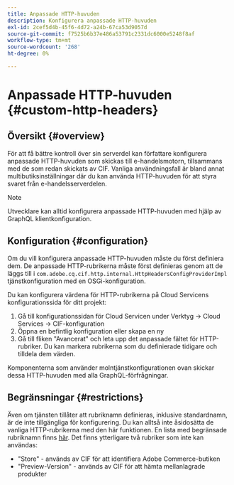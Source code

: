 ```yaml
---
title: Anpassade HTTP-huvuden
description: Konfigurera anpassade HTTP-huvuden
exl-id: 2cef5d4b-45f6-4d72-a24b-67ca53d9057d
source-git-commit: f7525b6b37e486a53791c2331dc6000e5248f8af
workflow-type: tm+mt
source-wordcount: '268'
ht-degree: 0%

---
```


# Anpassade HTTP-huvuden {#custom-http-headers}

## Översikt {#overview}

För att få bättre kontroll över sin serverdel kan författare konfigurera anpassade HTTP-huvuden som skickas till e-handelsmotorn, tillsammans med de som redan skickats av CIF. Vanliga användningsfall är bland annat multibutiksinställningar där du kan använda HTTP-huvuden för att styra svaret från e-handelsserverdelen.

>[!NOTE]
>
>Utvecklare kan alltid konfigurera anpassade HTTP-huvuden med hjälp av GraphQL klientkonfiguration.
>

## Konfiguration {#configuration}

Om du vill konfigurera anpassade HTTP-huvuden måste du först definiera dem. De anpassade HTTP-rubrikerna måste först definieras genom att de läggs till i `com.adobe.cq.cif.http.internal.HttpHeadersConfigProviderImpl` tjänstkonfiguration med en OSGi-konfiguration.

Du kan konfigurera värdena för HTTP-rubrikerna på Cloud Servicens konfigurationssida för ditt projekt:

1. Gå till konfigurationssidan för Cloud Servicen under Verktyg -> Cloud Services -> CIF-konfiguration
1. Öppna en befintlig konfiguration eller skapa en ny
1. Gå till fliken &quot;Avancerat&quot; och leta upp det anpassade fältet för HTTP-rubriker. Du kan markera rubrikerna som du definierade tidigare och tilldela dem värden.

Komponenterna som använder molntjänstkonfigurationen ovan skickar dessa HTTP-huvuden med alla GraphQL-förfrågningar.

## Begränsningar {#restrictions}

Även om tjänsten tillåter att rubriknamn definieras, inklusive standardnamn, är de inte tillgängliga för konfigurering. Du kan alltså inte åsidosätta de vanliga HTTP-rubrikerna med den här funktionen. En lista med begränsade rubriknamn finns [här](https://developer.mozilla.org/en-US/docs/Web/HTTP/Headers). Det finns ytterligare två rubriker som inte kan användas:

* &quot;Store&quot; - används av CIF för att identifiera Adobe Commerce-butiken
* &quot;Preview-Version&quot; - används av CIF för att hämta mellanlagrade produkter
